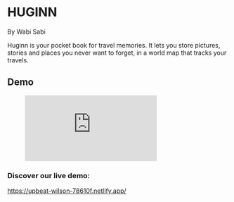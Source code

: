 # HUGINN
By Wabi Sabi

Huginn is your pocket book for travel memories. It lets you store pictures, stories and places you never want to forget, in a world map that tracks your travels.

## Demo

<figure class="video_container">
  <iframe src="https://www.youtube.com/watch?v=XiJ80JrEO_Q&list=UU8IyLwAef44uoe2ES65pEGg" frameborder="0" allowfullscreen="true"> </iframe>
</figure>

### Discover our live demo:

https://upbeat-wilson-78610f.netlify.app/

<!-- ![Wireframes](./wireframes.png) -->
